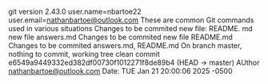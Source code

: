 git version 2.43.0
user.name=nbartoe22 user.email=nathanbartoe@outlook.com
These are common Git commands used in various situations
Changes to be commited new file: README. md new file answers.md 
Changes to be commited new file README.md 
Changes to be commited answers.md, README.md
On branch master, nothing to commit, working tree clean
commit e6549a9449332ed382df00730f1012271f8de89b4 (HEAD -> master) AUthor nathanbartoe@outlook.com Date: TUE Jan 21 20:00:06 2025 -0500